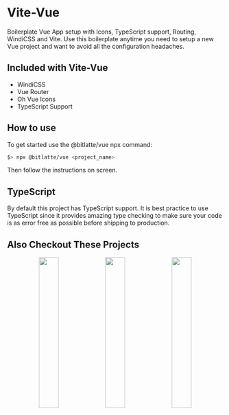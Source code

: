 # Vite-Vue
Boilerplate Vue App setup with Icons, TypeScript support, Routing,
WindiCSS and Vite. Use this boilerplate anytime you need to setup a
new Vue project and want to avoid all the configuration headaches.

## Included with Vite-Vue
- WindiCSS
- Vue Router
- Oh Vue Icons
- TypeScript Support

## How to use
To get started use the @bitlatte/vue npx command:

```sh
$> npx @bitlatte/vue <project_name>
```

Then follow the instructions on screen.

## TypeScript
By default this project has TypeScript support. It is best practice to
use TypeScript since it provides amazing type checking to make sure
your code is as error free as possible before shipping to production.

## Also Checkout These Projects
<div align="center">
  <img width='30%' src='https://github-readme-stats.vercel.app/api/pin/?username=Bitlatte&repo=create-react' />
  <img width='30%' src='https://github-readme-stats.vercel.app/api/pin/?username=Bitlatte&repo=create-svelte' />
  <img width='30%' src='https://github-readme-stats.vercel.app/api/pin/?username=Bitlatte&repo=create-rest' />
</div>
